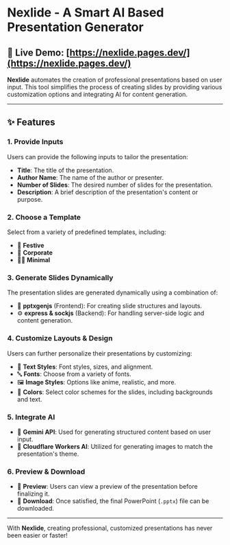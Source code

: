 # Nexlide - A Smart AI Based Presentation Generator

## 🚀 **Live Demo**: [https://nexlide.pages.dev/](https://nexlide.pages.dev/)


**Nexlide** automates the creation of professional presentations based on user input. This tool simplifies the process of creating slides by providing various customization options and integrating AI for content generation.

---

## ✨ Features

### 1. **Provide Inputs**
Users can provide the following inputs to tailor the presentation:
- **Title**: The title of the presentation.
- **Author Name**: The name of the author or presenter.
- **Number of Slides**: The desired number of slides for the presentation.
- **Description**: A brief description of the presentation's content or purpose.

### 2. **Choose a Template**
Select from a variety of predefined templates, including:
- 🎉 **Festive**
- 💼 **Corporate**
- 🧘‍♂️ **Minimal**

### 3. **Generate Slides Dynamically**
The presentation slides are generated dynamically using a combination of:
- 🧩 **pptxgenjs** (Frontend): For creating slide structures and layouts.
- ⚙️ **express & sockjs** (Backend): For handling server-side logic and content generation.

### 4. **Customize Layouts & Design**
Users can further personalize their presentations by customizing:
- 📝 **Text Styles**: Font styles, sizes, and alignment.
- 🔤 **Fonts**: Choose from a variety of fonts.
- 🖼️ **Image Styles**: Options like anime, realistic, and more.
- 🎨 **Colors**: Select color schemes for the slides, including backgrounds and text.

### 5. **Integrate AI**
- 🤖 **Gemini API**: Used for generating structured content based on user input.
- 🧠 **Cloudflare Workers AI**: Utilized for generating images to match the presentation's theme.

### 6. **Preview & Download**
- 👀 **Preview**: Users can view a preview of the presentation before finalizing it.
- 💾 **Download**: Once satisfied, the final PowerPoint (`.pptx`) file can be downloaded.

---

With **Nexlide**, creating professional, customized presentations has never been easier or faster!
